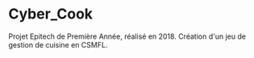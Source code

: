 # Cyber_Cook
Projet Epitech de Première Année, réalisé en 2018. Création d'un jeu de gestion de cuisine en CSMFL.
